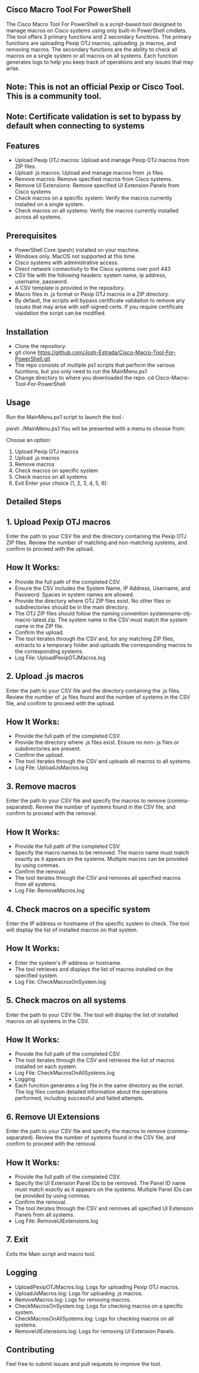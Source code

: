 ## Cisco Macro Tool For PowerShell
The Cisco Macro Tool For PowerShell is a script-based tool designed to manage macros on Cisco systems using only built-in PowerShell cmdlets. The tool offers 3 primary functions and 2 secondary functions. The primary functions are uploading Pexip OTJ macros, uploading .js macros, and removing macros. The secondary functions are the ability to check all macros on a single system or all macros on all systems. Each function generates logs to help you keep track of operations and any issues that may arise.

## Note: This is not an official Pexip or Cisco Tool. This is a community tool.
## Note: Certificate validation is set to bypass by default when connecting to systems

## Features
- Upload Pexip OTJ macros: Upload and manage Pexip OTJ macros from ZIP files.
- Upload .js macros: Upload and manage macros from .js files.
- Remove macros: Remove specified macros from Cisco systems.
- Remove UI Extensions: Remove specified UI Extension Panels from Cisco systems
- Check macros on a specific system: Verify the macros currently installed on a single system.
- Check macros on all systems: Verify the macros currently installed across all systems.

## Prerequisites
- PowerShell Core (pwsh) installed on your machine.
- Windows only. MacOS not supported at this time.
- Cisco systems with administrative access.
- Direct network connectivity to the Cisco systems over port 443
- CSV file with the following headers: system name, ip address, username, password.
- A CSV template is provided in the repository.
- Macro files in .js format or Pexip OTJ macros in a ZIP directory.
- By default, the scripts will bypass certificate validaiton to remove any issues that may arise with self-signed certs. If you require certificate vlaidation the script can be modified.

## Installation
- Clone the repository:
- git clone https://github.com/Josh-Estrada/Cisco-Macro-Tool-For-PowerShell.git
- The repo consists of mutliple ps1 scripts that perform the various fucntions, but you only need to run the MainMenu.ps1
- Change directory to where you downloaded the repo. cd Cisco-Macro-Tool-For-PowerShell

## Usage
Run the MainMenu.ps1 script to launch the tool.:

pwsh ./MainMenu.ps1
You will be presented with a menu to choose from:

Choose an option:
1. Upload Pexip OTJ macros
2. Upload .js macros
3. Remove macros
4. Check macros on specific system
5. Check macros on all systems
6. Exit
Enter your choice (1, 2, 3, 4, 5, 6):

## Detailed Steps
## 1. Upload Pexip OTJ macros
Enter the path to your CSV file and the directory containing the Pexip OTJ ZIP files. Review the number of matching and non-matching systems, and confirm to proceed with the upload.

## How It Works:
- Provide the full path of the completed CSV.
- Ensure the CSV includes the System Name, IP Address, Username, and Password. Spaces in system names are allowed.
- Provide the directory where OTJ ZIP files exist. No other files or subdirectories should be in the main directory.
- The OTJ ZIP files should follow the naming convention systemname-otj-macro-latest.zip. The system name in the CSV must match the system name in the ZIP file.
- Confirm the upload.
- The tool iterates through the CSV and, for any matching ZIP files, extracts to a temporary folder and uploads the corresponding macros to the corresponding 
  systems.
- Log File: UploadPexipOTJMacros.log


## 2. Upload .js macros
Enter the path to your CSV file and the directory containing the .js files. Review the number of .js files found and the number of systems in the CSV file, and confirm to proceed with the upload.

## How It Works:
- Provide the full path of the completed CSV.
- Provide the directory where .js files exist. Ensure no non-.js files or subdirectories are present.
- Confirm the upload.
- The tool iterates through the CSV and uploads all macros to all systems.
- Log File: UploadJsMacros.log


## 3. Remove macros
Enter the path to your CSV file and specify the macros to remove (comma-separated). Review the number of systems found in the CSV file, and confirm to proceed with the removal.

## How It Works:

- Provide the full path of the completed CSV.
- Specify the macro names to be removed. The macro name must match exactly as it appears on the systems. Multiple macros can be provided by using commas.
- Confirm the removal.
- The tool iterates through the CSV and removes all specified macros from all systems.
- Log File: RemoveMacros.log


## 4. Check macros on a specific system
Enter the IP address or hostname of the specific system to check. The tool will display the list of installed macros on that system.

## How It Works:

- Enter the system's IP address or hostname.
- The tool retrieves and displays the list of macros installed on the specified system.
- Log File: CheckMacrosOnSystem.log


## 5. Check macros on all systems
Enter the path to your CSV file. The tool will display the list of installed macros on all systems in the CSV.

## How It Works:

- Provide the full path of the completed CSV.
- The tool iterates through the CSV and retrieves the list of macros installed on each system.
- Log File: CheckMacrosOnAllSystems.log
- Logging
- Each function generates a log file in the same directory as the script. The log files contain detailed information about the operations performed, including 
  successful and failed attempts.

## 6. Remove UI Extensions
Enter the path to your CSV file and specify the macros to remove (comma-separated). Review the number of systems found in the CSV file, and confirm to proceed with the removal.

## How It Works:

- Provide the full path of the completed CSV.
- Specify the UI Extension Panel IDs to be removed. The Panel ID name must match exactly as it appears on the 
  systems. Multiple Panel IDs can be provided by using commas.
- Confirm the removal.
- The tool iterates through the CSV and removes all specified UI Extension Panels from all systems.
- Log File: RemoveUIExtensions.log

## 7. Exit
Exits the Main script and macro tool.

## Logging
- UploadPexipOTJMacros.log: Logs for uploading Pexip OTJ macros.
- UploadJsMacros.log: Logs for uploading .js macros.
- RemoveMacros.log: Logs for removing macros.
- CheckMacrosOnSystem.log: Logs for checking macros on a specific system.
- CheckMacrosOnAllSystems.log: Logs for checking macros on all systems.
- RemoveUIExtensions.log: Logs for removing UI Extension Panels.

## Contributing
Feel free to submit issues and pull requests to improve the tool.
